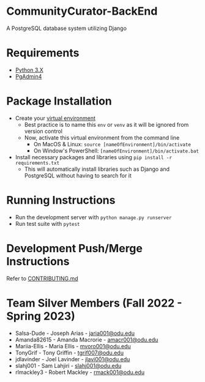 # CommunityCurator-BackEnd

A PostgreSQL database system utilizing Django

# Requirements
- [Python 3.X](https://www.python.org/downloads/)
- [PgAdmin4](https://www.pgadmin.org/download/)

# Package Installation

- Create your [virtual environment](https://docs.python.org/3/tutorial/venv.html)
    - Best practice is to name this `env` or `venv` as it will be ignored from version control
    - Now, activate this virtual environment from the command line
        - On MacOS & Linux: `source [nameOfEnvironment]/bin/activate`
        - On Window's PowerShell: `[nameOfEnvironment]/bin/activate.bat`
- Install necessary packages and libraries using `pip install -r requirements.txt`
    - This will automatically install libraries such as Django and PostgreSQL without having to search for it

# Running Instructions
- Run the development server with `python manage.py runserver`
- Run test suite with `pytest`

# Development Push/Merge Instructions
Refer to [CONTRIBUTING.md](./CONTRIBUTING.md) 

# Team Silver Members (Fall 2022 - Spring 2023)
  - Salsa-Dude - Joseph Arias - jaria001@odu.edu
  - Amanda82615 - Amanda Macrorie - amacr001@odu.edu
  - Mariia-Ellis - Maria Ellis - mvoro001@odu.edu
  - TonyGrif - Tony Griffin - tgrif007@odu.edu
  - jdlavinder - Joel Lavinder - jlavi001@odu.edu
  - slahj001 - Sam Lahjiri - slahj001@odu.edu
  - rlmackley3 - Robert Mackley - rmack001@odu.edu